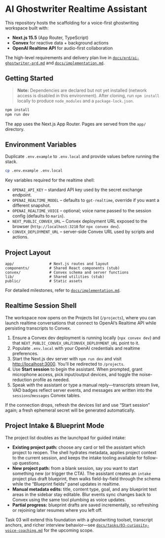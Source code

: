 # AI Ghostwriter Realtime Assistant

This repository hosts the scaffolding for a voice-first ghostwriting workspace built with:

- **Next.js 15.5** (App Router, TypeScript)
- **Convex** for reactive data + background actions
- **OpenAI Realtime API** for audio-first collaboration

The high-level requirements and delivery plan live in [`docs/prd/ai-ghostwriter-prd.md`](docs/prd/ai-ghostwriter-prd.md) and [`docs/implementation.md`](docs/implementation.md).

## Getting Started

> **Note:** Dependencies are declared but not yet installed (network access is disabled in this environment). After cloning, run `npm install` locally to produce `node_modules` and a `package-lock.json`.

```bash
npm install
npm run dev
```

The app uses the Next.js App Router. Pages are served from the `app/` directory.

## Environment Variables

Duplicate `.env.example` to `.env.local` and provide values before running the stack.

```bash
cp .env.example .env.local
```

Key variables required for the realtime shell:

- `OPENAI_API_KEY` – standard API key used by the secret exchange endpoint.
- `OPENAI_REALTIME_MODEL` – defaults to `gpt-realtime`, override if you want a different snapshot.
- `OPENAI_REALTIME_VOICE` – optional; voice name passed to the session config (defaults to `marin`).
- `NEXT_PUBLIC_CONVEX_URL` – Convex deployment URL exposed to the browser (`http://localhost:3210` for `npx convex dev`).
- `CONVEX_DEPLOYMENT_URL` – server-side Convex URL used by scripts and actions.

## Project Layout

```
app/                # Next.js routes and layout
components/         # Shared React components (stub)
convex/             # Convex schema and server functions
lib/                # Shared utilities (stub)
public/             # Static assets
```

For detailed milestones, refer to [`docs/implementation.md`](docs/implementation.md).

## Realtime Session Shell

The workspace now opens on the Projects list (`/projects`), where you can launch realtime conversations that connect to OpenAI’s Realtime API while persisting transcripts to Convex.

1. Ensure a Convex dev deployment is running locally (`npx convex dev`) and that `NEXT_PUBLIC_CONVEX_URL`/`CONVEX_DEPLOYMENT_URL` point to it.
2. Populate `.env.local` with your OpenAI credentials and realtime preferences.
3. Start the Next.js dev server with `npm run dev` and visit [http://localhost:3000](http://localhost:3000). You’ll be redirected to `/projects`.
4. Use **Start session** to begin the assistant. When prompted, grant microphone access, pick input/output devices, and toggle the noise-reduction profile as needed.
5. Speak with the assistant or type a manual reply—transcripts stream live, VAD badges reflect server events, and messages are written into the `sessions`/`messages` Convex tables.

If the connection drops, refresh the devices list and use “Start session” again; a fresh ephemeral secret will be generated automatically.

## Project Intake & Blueprint Mode

The project list doubles as the launchpad for guided intake:

- **Existing project path:** choose any card or tell the assistant which project to reopen. The shell hydrates metadata, applies project context to the current session, and keeps the intake tooling available for follow-up questions.
- **New project path:** from a blank session, say you want to start something new (or trigger the CTA). The assistant creates an `intake` project plus draft blueprint, then walks field-by-field through the schema while the “Blueprint fields” panel updates in realtime.
- **Manual metadata edits:** title, content type, goal, and any blueprint text areas in the sidebar stay editable. Blur events sync changes back to Convex using the same tool plumbing as voice updates.
- **Partial progress:** blueprint drafts are saved incrementally, so refreshing or rejoining later resumes where you left off.

Task 03 will extend this foundation with a ghostwriting toolset, transcript anchors, and richer interview behavior—see [`docs/tasks/03-curiosity-voice-coaching.md`](docs/tasks/03-curiosity-voice-coaching.md) for the upcoming scope.
